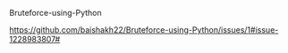  Bruteforce-using-Python

https://github.com/baishakh22/Bruteforce-using-Python/issues/1#issue-1228983807#
